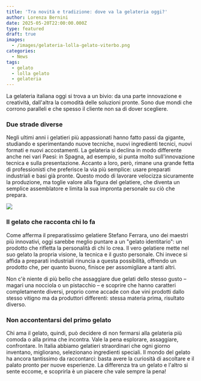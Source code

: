 ```yaml
---
title: 'Tra novità e tradizione: dove va la gelateria oggi?'
author: Lorenza Bernini
date: 2025-05-20T22:00:00.000Z
type: featured
draft: true
images:
  - /images/gelateria-lolla-gelato-viterbo.png
categories:
  - News
tags:
  - gelato
  - lolla gelato
  - gelateria
---
```


La gelateria italiana oggi si trova a un bivio: da una parte innovazione e creatività, dall'altra la comodità delle soluzioni pronte. Sono due mondi che corrono paralleli e che spesso il cliente non sa di dover scegliere.

### Due strade diverse

Negli ultimi anni i gelatieri più appassionati hanno fatto passi da gigante, studiando e sperimentando nuove tecniche, nuovi ingredienti tecnici, nuovi formati e nuovi accostamenti. La gelateria si declina in modo differente anche nei vari Paesi: in Spagna, ad esempio, si punta molto sull'innovazione tecnica e sulla presentazione. Accanto a loro, però, rimane una grande fetta di professionisti che preferisce la via più semplice: usare preparati industriali e basi già pronte. Questo modo di lavorare velocizza sicuramente la produzione, ma toglie valore alla figura del gelatiere, che diventa un semplice assemblatore e limita la sua impronta personale su ciò che prepara.

![](/images/gelato-lolla-gelateria.jpg)

### Il gelato che racconta chi lo fa

Come afferma il preparatissimo gelatiere Stefano Ferrara, uno dei maestri più innovativi, oggi sarebbe meglio puntare a un "gelato identitario": un prodotto che rifletta la personalità di chi lo crea. Il vero gelatiere mette nel suo gelato la propria visione, la tecnica e il gusto personale. Chi invece si affida a preparati industriali rinuncia a questa possibilità, offrendo un prodotto che, per quanto buono, finisce per assomigliare a tanti altri.

Non c'è niente di più bello che assaggiare due gelati dello stesso gusto – magari una nocciola o un pistacchio – e scoprire che hanno caratteri completamente diversi, proprio come accade con due vini prodotti dallo stesso vitigno ma da produttori differenti: stessa materia prima, risultato diverso.

### Non accontentarsi del primo gelato

Chi ama il gelato, quindi, può decidere di non fermarsi alla gelateria più comoda o alla prima che incontra. Vale la pena esplorare, assaggiare, confrontare. In Italia abbiamo gelatieri straordinari che ogni giorno inventano, migliorano, selezionano ingredienti speciali. Il mondo del gelato ha ancora tantissimo da raccontarci: basta avere la curiosità di ascoltare e il palato pronto per nuove esperienze. La differenza tra un gelato e l'altro si sente eccome, e scoprirla è un piacere che vale sempre la pena!
